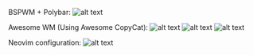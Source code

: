 
BSPWM + Polybar:
![alt text](https://github.com/ManuNarula/configuration/blob/main/showcase/2021-07-06_05-51.png) 

Awesome WM (Using Awesome CopyCat):
![alt text](https://github.com/ManuNarula/configuration/blob/main/showcase/2021-08-27_16-36.png)
![alt text](https://github.com/ManuNarula/configuration/blob/main/showcase/2021-09-09_13-53.png)
![alt text](https://github.com/ManuNarula/configuration/blob/main/showcase/2022-01-16_17-20.png)

Neovim configuration: 
![alt text](https://github.com/ManuNarula/configuration/blob/main/showcase/avfOlHCjOI.png)
